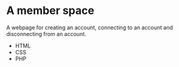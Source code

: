 # A member space

A webpage for creating an account, connecting to an account and disconnecting from an account.

- HTML
- CSS
- PHP
